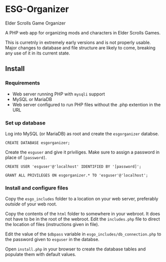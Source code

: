 # ESG-Organizer

Elder Scrolls Game Organizer

A PHP web app for organizing mods and characters in Elder Scrolls Games.

This is curretnly in extremely early versions and is not properly usable.
Major changes to database and file structure are likely to come, breaking any use of it in its current state.

## Install

### Requirements

* Web server running PHP with `mysqli` support
* MySQL or MariaDB
* Web server configured to run PHP files without the .php extention in the URL

### Set up database

Log into MySQL (or MariaDB) as root and create the `esgorganizer` databse.

	CREATE DATABASE esgorganizer;

Create the `esguser` and give it priviliges. Make sure to assign a password in place of `[password]`.

	CREATE USER 'esguser'@'localhost' IDENTIFIED BY '[password]';
	
	GRANT ALL PRIVILEGES ON esgorganizer.* TO 'esguser'@'localhost';

### Install and configure files

Copy the `esgo_includes` folder to a location on your web server, preferably _outside_ of your web root.

Copy the contents of the `html` folder to somewhere in your webroot. It does not have to be in the root of the webroot. Edit the `includes.php` file to direct the location of files (instructions given in file).

Edit the value of the `$dbpass` variable in `esgo_includes/db_connection.php` to the password given to `esguser` in the databse.

Open `install.php` in your browser to create the database tables and populate them with default values.

